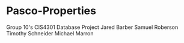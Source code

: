 # Pasco-Properties
Group 10's CIS4301 Database Project
Jared Barber 
Samuel Roberson 
Timothy Schneider 
Michael Marron 
